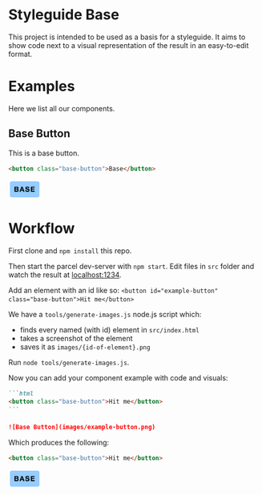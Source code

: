 # Styleguide Base

This project is intended to be used as a basis for a styleguide. It aims to show code next to a visual representation of the result in an easy-to-edit format.

# Examples

Here we list all our components.

## Base Button

This is a base button.

```html
<button class="base-button">Base</button>
```

![Base Button](images/example-button.png)

# Workflow

First clone and `npm install` this repo.

Then start the parcel dev-server with `npm start`. Edit files in `src` folder and watch the result at [localhost:1234](localhost:1234).

Add an element with an id like so:
`<button id="example-button" class="base-button">Hit me</button>`

We have a `tools/generate-images.js` node.js script which:

- finds every named (with id) element in `src/index.html`
- takes a screenshot of the element
- saves it as `images/{id-of-element}.png`

Run `node tools/generate-images.js`.

Now you can add your component example with code and visuals:

````markdown
```html
<button class="base-button">Hit me</button>
```

![Base Button](images/example-button.png)
````

Which produces the following:

```html
<button class="base-button">Hit me</button>
```

![Base Button](images/example-button.png)

